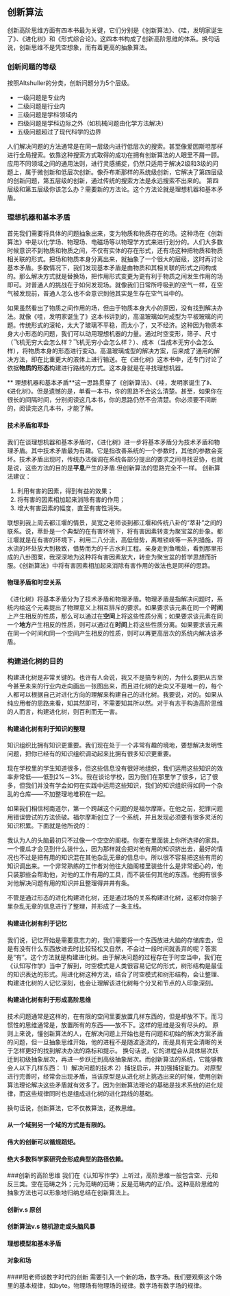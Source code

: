 ## 创新算法
创新高阶思维方面有四本书最为关键，它们分别是《创新算法》、《哇，发明家诞生了》、《进化树》和《形式综合论》。这四本书构成了创新高阶思维的体系。换句话说，创新思维不是凭空想象，而有着更高的抽象算法。<CR>
### 创新问题的等级
按照Altshuller的分类，创新问题分为5个层级。
* 一级问题是专业内
* 二级问题是行业内
* 三级问题是学科领域内
* 四级问题是学科边际之外（如机械问题由化学方法解决）
* 五级问题超过了现代科学的边界

人们解决问题的方法通常是在同一层级内进行低层次的搜索。甚至像爱因斯坦那样进行全局搜索。依靠这种搜索方式取得的成功在拥有创新算法的人眼里不屑一顾。应用不同领域之间的通用法则，进行灵感捕捉，仍然只适用于解决2级和3级的问题上，属于微创新和低层次创新。像乔布斯那样的系统级创新，它解决了第四层级的创新问题，第五层级的创新，通过传统的搜索方法是永远搜索不出来的。
第四层级和第五层级你该怎么办？需要新的方法论。这个方法论就是理想机器和基本矛盾。

###  理想机器和基本矛盾
首先我们需要将具体的问题抽象出来，变为物质和物质存在的场。这种场在《创新算法》中是以化学场、物理场、电磁场等以物理学方式来进行划分的。人们大多数时候意识不到物质和物质之间，不仅有实体的存在形式，还有场这种把物质和物质相关联的形式。把场和物质本身分离出来，就抽象了一个很大的层级，这时再讨论基本矛盾。多数情况下，我们发现基本矛盾是由物质和其相关联的形式之间构成的。那么解决方式就是替换场，把作用形式变更为更有利于物质之间发生作用的场即可。对普通人的挑战在于如何发现场。就像我们日常所呼吸到的空气一样，在空气被发现前，普通人怎么也不会意识到他其实是生存在空气当中的。

如果虽然看出了物质之间作用的场，但由于物质本身大小的原因，没有找到解决办法。就像《哇，发明家诞生了》这本书讲到的，高温玻璃如何成型为平板玻璃的问题。传统形式的滚轮，太大了玻璃不平稳，而太小了，又不经济。这种因为物质本身大小形态的问题，我们可以动用理想机器的力量。通过时空变形，筛子、尺寸（飞机无穷大会怎么样？飞机无穷小会怎么样？）、成本（当成本无穷小会怎么样），将物质本身的形态进行变动。高温玻璃成型的解决方案，后来成了通用的解决方法，即在比重更大的液体上进行输送。在《进化树》这本书中，还专门讨论了依据**物质的形态**构建进行路线的方式。这本身就是在寻找理想机器。

** 理想机器和基本矛盾**这一思路贯穿了《创新算法》、《哇，发明家诞生了》、《进化树》。但是遗憾的是，单看一本书，你的思路不会这么清楚。甚至，如果你在很长的间隔时间，分别阅读这几本书，你的思路仍然不会清楚。你必须要不间断的，阅读完这几本书，才能了解。<CR>

#### 技术矛盾和萃卦
我们在谈理想机器和基本矛盾时，《进化树》进一步将基本矛盾分为技术矛盾和物理矛盾。其中技术矛盾最为有趣。它是指改善系统的一个参数时，其他的参数会变坏。技术矛盾出现时，传统办法强调在系统各部分提出的要求之间寻找妥协，也就是说，这些方法的目的是**平息**产生的矛盾.但创新算法的思路完全不一样。<CR>
创新算法建议：
1. 利用有害的因素，得到有益的效果；
2. 将有害的因素相加起来消除有害的作用；
3. 增大有害因素的幅度，直至有害性消失。

联想到我上周去都江堰的情景，吴宽之老师谈到都江堰和传统八卦的“萃卦”之间的联系。说，萃卦是一个典型的在有害环境下，将有害因素转变为聚宝盆的卦象。都江堰就是在有害的环境下，利用二八分流，高低借势，离堆锁峡等一系列措施，将水流的坏处放大到极致，借势而为的千古水利工程。亲身走到鱼嘴处，看到那里形成的八卦图案，我深深地为这种将有害因素放大，转变为聚宝盆的哲学思想而折服。《创新算法》中将有害因素相加起来消除有害作用的做法也是同样的思路。

#### 物理矛盾和时空关系
《进化树》将基本矛盾分为了技术矛盾和物理矛盾。物理矛盾是指解决问题时，系统内给这个元素提出了物理意义上相互排斥的要求。如果要求该元素在同一个**时间**上产生相反的性质，那么可以通过在**空间**上将这些性质分离；如果要求该元素在同一个**地方**产生相反的性质，则可以通过在**时间**上将这些性质分离。如果要求该元素在同一个时间和同一个空间产生相反的性质，则可以再更高层次的系统内解决该矛盾。

### 构建进化树的目的
构建进化树是非常关键的。也许有人会说，我又不是搞专利的，为什么要把从古至今甚至未来的行业内走向画出一张图出来，而且进化树的走向又不是唯一的，每个人都可以根据自己对进化方向的理解来构建自己的进化树。我要说，对的。如果从纯应用者的思路来看，知其然即可，不需要知其所以然。对于有志于构造高阶思维的人而言，构建进化树，则百利而无一害。

#### 构建进化树有利于知识的整理
知识组织比拥有知识更重要。我们现在处于一个非常有趣的境地，要想解决发明性问题，把你已经有的知识组织调动起来比拥有很多知识更重要。

现在学校里的学生知道很多，但这些信息没有很好地组织，我们运用这些知识的效率非常低——低到2%－3%。我在谈论学校，因为我们在那里学了很多，记了很多，但我们并没有学会如何在实践中运用这些知识，我们的知识组织得如同一个杂乱的仓库——不加整理地堆积在一起。

如果我们相信柯南道尔，第一个跨越这个问题的是福尔摩斯。在他之前，犯罪问题用错误尝试的方法侦破。福尔摩斯创立了一个系统，并且发现必须要有很多灵活的知识积累。下面就是他所说的：

我认为人的头脑最初只不过像一个空空的阁楼。你要在里面装上你所选择的家具。一个傻瓜才会见到什么装什么，因为那样就会把对他有用的知识挤出去，最好的情况也不过是把有用的知识混在其他杂乱无章的信息中。所以很不容易把这些有用的知识调出来。一个非常熟练的工作者对他往大脑阁楼里装些什么是非常细心的，他只装那些会帮助他，对他的工作有用的工具，而不装任何其他的东西。他拥有很多对他解决问题有用的知识并且整理得井井有条。

不管是通过形态的进化构建进化树，还是通过场的关系构建进化树，这都对你脑子里杂乱无章的信息进行了整理，并形成了一条主线。

#### 构建进化树有利于记忆
我们说，记忆开始是需要意志力的，我们需要将一个东西放进大脑的存储库去，但是有没有什么东西放进去时比较轻松又自然，不会过一段时间就丢弃的呢？答案是“有”。这个方法就是构建进化树。由于解决问题的过程存在于时空当中，我们在《认知写作学》当中了解到，时空模式是人类很容易记忆的形式，树形结构是最佳的知识表达的形式。用进化树这种方法，结合了时空模式和树形结构，会让整理、构建进化树的人记忆深刻，也会让理解该进化树每个分叉和节点的人印象深刻。

#### 构建进化树有利于形成高阶思维
技术问题通常是这样的，在有限的空间里要放置几样东西的，但是却放不下。而习惯性的思维通常是，放置所有的东西——放不下。这样的思维是没有尽头的。
原则上来说，懂创新算法的人，在解决问题上开始也是有问题和初始的解决方案矛盾的问题，但一旦抽象思维开始，他的进程不是随波逐流的，而是具有完全清晰的关于怎样更好的找到解决办法的路标和提示。
换句话说，它的进程会从具体层次跃迁到初级抽象层次，再进一步跃迁到高级抽象层次。而创新算法的系统，它能够教会人以下几样东西：
1）解决问题的技术
2）捕捉启示，并加强捕捉能力。
对原型进行完善时，经常会出现矛盾，当该原型是从进化树上挑选出来的时候，使用创新算法理论解决这些矛盾就有效多了。因为创新算法理论的基础是技术系统的进化规律，而这些规律同时也是组成进化树的进化路线的基础。

换句话说，创新算法，它不仅教算法，还教思维。


#### 从一个域到另一个域的方式是有限的。

#### 伟大的创新可以循规蹈矩。

#### 绝大多数科学家研究会形成典型的路径依赖。


###创新的高阶思维
我们在《认知写作学》上听过，高阶思维一般包含空、元和反三类。空在范畴之外；元为范畴的范畴；反是范畴内的正/负。这种高阶思维的抽象方法也可以形象地归纳总结在创新算法上。

#### 创新v.s 原创

#### 创新算法v.s 随机游走或头脑风暴

#### 理想模型和基本矛盾

#### 对象和场

####阳老师谈数字时代的创新
需要引入一个新的场，数字场。我们要观察这个场里的基本规律，如byte。物理场有物理场的规律。数字场有数字场的规律。
